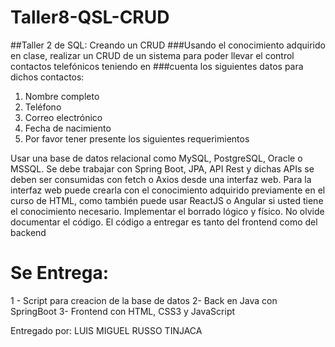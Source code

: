 # Taller8-QSL-CRUD

##Taller 2 de SQL: Creando un CRUD
###Usando el conocimiento adquirido en clase, realizar un CRUD de un sistema para poder llevar el control contactos telefónicos teniendo en ###cuenta los siguientes datos para dichos contactos:

1. Nombre completo
2. Teléfono
3. Correo electrónico
4. Fecha de nacimiento
5. Por favor tener presente los siguientes requerimientos

Usar una base de datos relacional como MySQL, PostgreSQL, Oracle o MSSQL.
Se debe trabajar con Spring Boot, JPA, API Rest y dichas APIs se deben ser consumidas con fetch o Axios desde una interfaz web.
Para la interfaz web puede crearla con el conocimiento adquirido previamente en el curso de HTML, como también puede usar ReactJS o Angular si usted tiene el conocimiento necesario.
Implementar el borrado lógico y físico.
No olvide documentar el código.
El código a entregar es tanto del frontend como del backend

# Se Entrega:

1 - Script para creacion de la base de datos
2- Back en Java con SpringBoot
3- Frontend con HTML, CSS3 y JavaScript

Entregado por: LUIS MIGUEL RUSSO TINJACA

